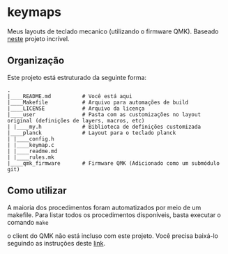 # keymaps

Meus layouts de teclado mecanico (utilizando o firmware QMK). Baseado
[neste](https://github.com/noahfrederick/qmk-keymaps) projeto incrível.

## Organização

Este projeto está estruturado da seguinte forma:

```
.
|____README.md          # Você está aqui
|____Makefile           # Arquivo para automações de build
|____LICENSE            # Arquivo da licença
|____user               # Pasta com as customizações no layout original (definições de layers, macros, etc)
| |____my.h             # Biblioteca de definições customizada
|____planck             # Layout para o teclado planck
| |____config.h 
| |____keymap.c 
| |____readme.md 
| |____rules.mk
|____qmk_firmware       # Firmware QMK (Adicionado como um submódulo git)

```

## Como utilizar

A maioria dos procedimentos foram automatizados por meio de um makefile. Para listar todos os
procedimentos disponíveis, basta executar o comando `make`

o client do QMK não está incluso com este projeto. Você precisa baixá-lo seguindo as instruções
deste [link](https://docs.qmk.fm/#/newbs_getting_started).
